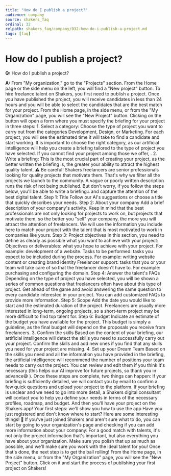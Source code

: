 ```yaml
---
title: "How do I publish a project?"
audience: company
source: shakers_faq
ordinal: 32
relpath: shakers_faq/company/032-how-do-i-publish-a-project.md
tags: [faq]
---
```


# How do I publish a project?

**Q:** How do I publish a project?

**A:** From "My organization," go to the "Projects" section. From the Home page or the side menu on the left, you will find a "New project" button. To hire freelance talent on Shakers, you first need to publish a project. Once you have published the project, you will receive candidates in less than 24 hours and you will be able to select the candidates that are the best match for your project. From the Home page, in the side menu, or from the "My Organization" page, you will see the "New Project" button. Clicking on the button will open a form where you must specify the briefing for your project in three steps: 1. Select a category: Choose the type of project you want to carry out from the categories Development, Design, or Marketing. For each project, you will see the estimated time it will take to find a candidate and start working. It is important to choose the right category, as our artificial intelligence will help you create a briefing tailored to the type of project you have selected. If you cannot find your project among those we offer, . 2. Write a briefing: This is the most crucial part of creating your project, as the better written the briefing is, the greater your ability to attract the highest quality talent. ⚠️ Be careful! Shakers freelancers are senior professionals looking for quality projects that motivate them. That's why we filter all the projects we launch to the community. A vague or poorly written description runs the risk of not being published. But don't worry, if you follow the steps below, you'll be able to write a briefing🔝 and capture the attention of the best digital talent. Step 1: Title Follow our AI's suggestions or choose a title that quickly describes your needs. Step 2: About your company Add a brief description of your company's activity. Keep in mind that the best professionals are not only looking for projects to work on, but projects that motivate them, so the better you "sell" your company, the more you will attract the attention of freelancers. We will use the information you include here to match your project with the talent that is most motivated to work in companies like yours. Step 3: Project objectives In this section, you need to define as clearly as possible what you want to achieve with your project: Objectives or deliverables: what you hope to achieve with your project. For example: development of a website. Tasks to be performed: tasks you expect to be included during the process. For example: writing website content or creating brand identity Freelancer support: tasks that you or your team will take care of so that the freelancer doesn't have to. For example: purchasing and configuring the domain. Step 4: Answer the talent's FAQs Depending on the type of project you have selected, you will be shown a series of common questions that freelancers often have about this type of project. Get ahead of the game and avoid answering the same question to every candidate interested in your project. You can add customized FAQs to provide more information. Step 5: Scope Add the date you would like to start and the estimated duration of the project. Freelancers are usually more interested in long-term, ongoing projects, so a short-term project may be more difficult to find top talent for. Step 6: Budget Indicate an estimate of the budget you have available for the project. This budget is simply a guideline, as the final budget will depend on the proposals you receive from freelancers. 3. Confirm the skills Based on the content of your briefing, our artificial intelligence will detect the skills you need to successfully carry out your project. Confirm the skills and add new ones if you find that any skills you need for your project are missing. 4. Set up your Dream Team Based on the skills you need and all the information you have provided in the briefing, the artificial intelligence will recommend the number of positions your team needs to carry out the project. You can review and edit them if you think it's necessary (this helps our AI improve for future projects, so thank you in advance😅 ). Once these steps are complete, two things can happen: If your briefing is sufficiently detailed, we will contact you by email to confirm a few quick questions and upload your project to the platform. If your briefing is unclear and we need to go into more detail, a Shakers digital consultant will contact you to help you define your needs in terms of the necessary profiles, roadmap, and budget. And then you'll have your project on the Shakers app! Your first steps: we'll show you how to use the app Have you just registered and don't know where to start? Here are some interesting things! 👀 If you've just joined Shakers and aren't sure what to do, you can start by going to your organization's page and checking if you can add more information about your company: For a good match with talents, it's not only the project information that's important, but also everything you have about your organization. Make sure you polish that up as much as possible, and we'll make sure you work with the ideal talent for you! Once that's done, the next step is to get the ball rolling! From the Home page, in the side menu, or from the "My Organization" page, you will see the "New Project" button. Click on it and start the process of publishing your first project on Shakers!
